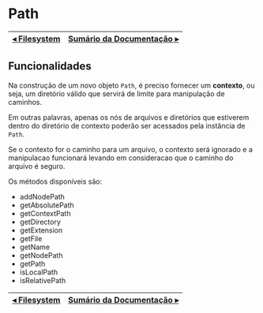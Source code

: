 # Path

[◂ Filesystem](01-filesystem.md) | [Sumário da Documentação ▸](indice.md)
-- | --

## Funcionalidades

Na construção de um novo objeto `Path`, é preciso fornecer um **contexto**, ou seja, um diretório válido que servirá de limite para manipulação de caminhos.

Em outras palavras, apenas os nós de arquivos e diretórios que estiverem dentro do diretório de contexto poderão ser acessados pela instância de `Path`.

Se o contexto for o caminho para um arquivo, o contexto será ignorado e a manipulacao funcionará levando em consideracao que o caminho do arquivo é seguro.

Os métodos disponíveis são:

- addNodePath
- getAbsolutePath
- getContextPath
- getDirectory
- getExtension
- getFile
- getName
- getNodePath
- getPath
- isLocalPath
- isRelativePath

[◂ Filesystem](01-filesystem.md) | [Sumário da Documentação ▸](indice.md)
-- | --
